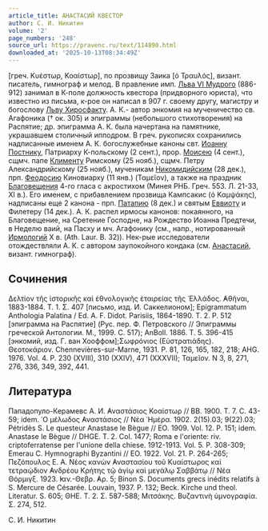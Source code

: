 ```yaml
---
article_title: АНАСТАСИЙ КВЕСТОР
author: С. И. Никитин
volume: '2'
page_numbers: '248'
source_url: https://pravenc.ru/text/114890.html
downloaded_at: '2025-10-13T08:34:49Z'
---
```


[греч. Κυέστωρ, Κοαίστωρ], по прозвищу Заика [ὁ Τραυλός], визант. писатель, гимнограф и мелод. В правление имп. [Льва VI Мудрого](<https://pravenc.ru/text/Лев VI Мудрый.html>) (886-912) занимал в К-поле должность квестора (придворного юриста), что известно из письма, к-рое он написал в 907 г. своему другу, магистру и богослову [Льву Хиросфакту](<https://pravenc.ru/text/Лев Хиросфакт.html>). А. К.- автор энкомия на мученичество св. Агафоника († ок. 305) и эпиграммы (небольшого стихотворения) на Распятие; др. эпиграмма А. К. была начертана на памятнике, украшавшем столичный ипподром. В греч. рукописях сохранились надписанные именем А. К. богослужебные каноны свт. [Иоанну Постнику](<https://pravenc.ru/text/Иоанну Постнику.html>), Патриарху К-польскому (2 сент.), прор. [Моисею](https://pravenc.ru/text/Моисею.html) (4 сент.), сщмч. папе [Клименту](https://pravenc.ru/text/Климент.html) Римскому (25 нояб.), сщмч. Петру Александрийскому (25 нояб.), мученикам [Никомидийским](https://pravenc.ru/text/Никомидийским.html) (28 дек.), прп. [Феодосию](https://pravenc.ru/text/Феодосию.html) Киновиарху (11 янв.) (Ταμεῖον), а также на праздник [Благовещения](https://pravenc.ru/text/Благовещения.html) 4-го гласа с акростихом (Минея РНБ. Греч. 553. Л. 21-33, XI в.). Его именем, с прибавлением прозвища Кампсакис (ὁ Καμψάκης), надписаны еще 2 канона - прп. [Патапию](https://pravenc.ru/text/Патапию.html) (8 дек.) и святым [Еввиоту](https://pravenc.ru/text/Еввиоту.html) и Филетеру (14 дек.). А. К. распел ирмосы канонов: покаянного, на Благовещение, на Сретение Господне, на Рождество Иоанна Предтечи, в Неделю ваий, на Пасху и мч. Агафонику (см., напр., нотированный [Ирмологий](https://pravenc.ru/text/Ирмологий.html) X в. (Ath. Laur. Β. 32)). Нек-рые исследователи отождествляли А. К. с автором заупокойного кондака (см. [Анастасий](https://pravenc.ru/text/Анастасий.html), визант. гимнограф).

## Сочинения

Δελτίον τῆς ἱστορικῆς καὶ ἐθνολογικῆς ἑταιρείας τῆς ῾Ελλάδος. ̓Αθῆναι, 1883-1884. Τ. 1. Σ. 407 [письмо, изд. И. Саккелионом]; Epigrammatum Anthologia Palatina / Ed. A. F. Didot. Parisiis, 1864-1890. T. 2. P. 512 [эпиграмма на Распятие] (Рус. пер. Ф. Петровского // Эпиграммы греческой Антологии. М., 1999. С. 517); AnBoll. 1886. T. 5. 396-415 [энкомий, изд. Г. ван Хооффом];Σωφρόνιος (Εὐστρατιάδης). Θεοτοκάριον. Chennevières-sur-Marne, 1931. P. 81, 126, 165, 182, 218; AHG. 1976. Vol. 4. P. 230 (XVIII), 310 (XXIV), 471 (XXXVII); Ταμεῖον. N 3, 8, 271, 276, 336, 349, 392, 441.

## Литература

Пападопуло-Керамевс А. И. ̓Αναστάσιος Κοαίστωρ // ВВ. 1900. Т. 7. С. 43-59; idem. ῾Ο μέλωδος ̓Αναστάσιος // Νέα ῾Ημέρα. 1902. 2(15).03; 9(22).03; Pétridès S. Le questeur Anastase le Bègue // EO. 1909. Vol. 12. P. 151; idem. Anastase le Bègue // DHGE. T. 2. Col. 1477; Roma e l'oriente: riv. criptoferratense per l'unione della chiese. 1912-1913. Vol. 5. P. 308-309; Emerau C. Hymnographi Byzantini // EO. 1922. Vol. 21. P. 264-265; Πεζόπουλος Ε. Α. Νέος κανὼν ̓Αναστασίου τοῦ Κυαίστωρος καὶ τετραῴδιον ̓Ανδρέου Κρήτης τῷ ἁγίῳ καὶ μεγάλῳ Σαββάτῳ // Νέα Θόρμιγξ. 1923. ̓Ιαν.-Θεβρ. ̓Αρ. 5; Binon S. Documents grecs inédits relatifs à S. Mercure de Césarée. Louvain, 1937. P. 132; Beck. Kirche und theol. Literatur. S. 605; ΘΗΕ. Τ. 2. Σ. 587-588; Μιτσάκης. Βυζαντινὴ ὑμνογραφία. Σ. 274, 512.

С. И. Никитин
